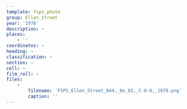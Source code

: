 ```yaml
---
template: fsps_photo
group: Ellen_Street
year: '1978'
description: ~
places:
    - ''
coordinates: ~
heading: ~
classification: ~
section: ~
cell: ~
film_roll: ~
files:
    -
        filename: 'FSPS_Ellen_Street_044,_No_83,_C-8-6,_1978.png'
        caption: ''
---
```

